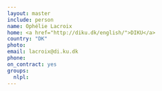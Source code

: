 ```yaml
---
layout: master
include: person
name: Ophélie Lacroix
home: <a href="http://diku.dk/english/">DIKU</a>
country: "DK"
photo:
email: lacroix@di.ku.dk
phone:
on_contract: yes
groups:
  nlpl:
---
```

